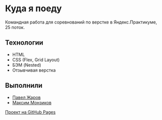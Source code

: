 # Куда я поеду

Командная работа для соревнований по верстке в Яндекс.Практикуме, 25 поток.

## Технологии
* HTML
* CSS (Flex, Grid Layout)
* БЭМ (Nested)
* Отзывчивая верстка

## Выполнили
* [Павел Жаров](https://github.com/pavelprna) 
* [Максим Монзиков](https://github.com/MonzikovMaxim)

[Проект на GitHub Pages](https://praktikum-thistle.github.io/kuda-ya-poedu)